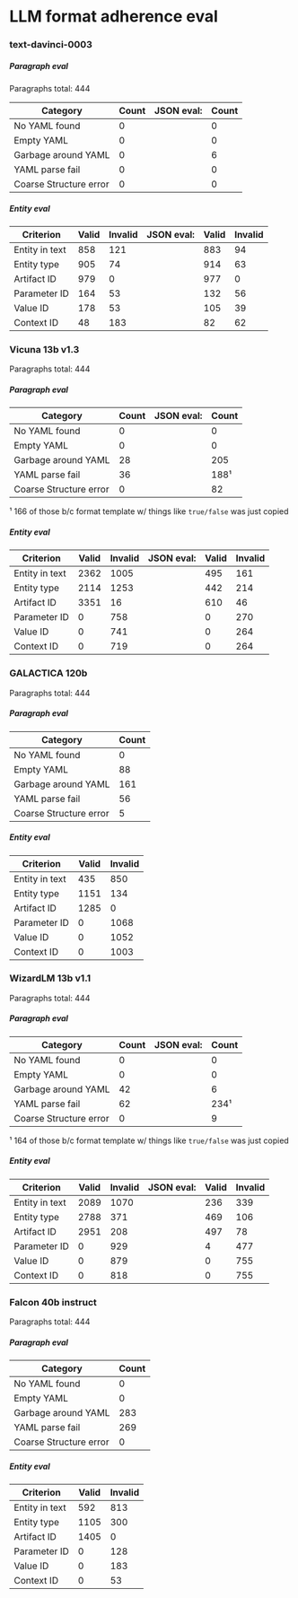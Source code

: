 # LLM format adherence eval

### text-davinci-0003

##### Paragraph eval

Paragraphs total: 444

| Category               | Count | JSON eval: | Count |
| ---------------------- | ----- | ---------- | ----- |
| No YAML found          |     0 |            |     0 |
| Empty YAML             |     0 |            |     0 |
| Garbage around YAML    |     0 |            |     6 |
| YAML parse fail        |     0 |            |     0 |
| Coarse Structure error |     0 |            |     0 |

##### Entity eval

| Criterion      | Valid | Invalid | JSON eval: | Valid | Invalid |
| -------------- | ----- | ------- | ---------- | ----- | ------- |
| Entity in text |   858 |     121 |            |   883 |      94 |
| Entity type    |   905 |      74 |            |   914 |      63 |
| Artifact ID    |   979 |       0 |            |   977 |       0 |
| Parameter ID   |   164 |      53 |            |   132 |      56 |
| Value ID       |   178 |      53 |            |   105 |      39 |
| Context ID     |    48 |     183 |            |    82 |      62 |


### Vicuna 13b v1.3

Paragraphs total: 444

##### Paragraph eval

| Category               | Count | JSON eval: | Count |
| ---------------------- | ----- | ---------- | ----- |
| No YAML found          |     0 |            |     0 |
| Empty YAML             |     0 |            |     0 |
| Garbage around YAML    |    28 |            |   205 |
| YAML parse fail        |    36 |            |  188¹ |
| Coarse Structure error |     0 |            |    82 |

¹ 166 of those b/c format template w/ things like `true/false` was just copied

##### Entity eval

| Criterion      | Valid | Invalid | JSON eval: | Valid | Invalid |
| -------------- | ----- | ------- | ---------- | ----- | ------- |
| Entity in text |  2362 |    1005 |            |   495 |     161 |
| Entity type    |  2114 |    1253 |            |   442 |     214 |
| Artifact ID    |  3351 |      16 |            |   610 |      46 |
| Parameter ID   |     0 |     758 |            |     0 |     270 |
| Value ID       |     0 |     741 |            |     0 |     264 |
| Context ID     |     0 |     719 |            |     0 |     264 |


### GALACTICA 120b

Paragraphs total: 444

##### Paragraph eval

| Category               | Count |
| ---------------------- | ----- |
| No YAML found          |     0 |
| Empty YAML             |    88 |
| Garbage around YAML    |   161 |
| YAML parse fail        |    56 |
| Coarse Structure error |     5 |

##### Entity eval

| Criterion      | Valid | Invalid |
| -------------- | ----- | ------- |
| Entity in text |   435 |     850 |
| Entity type    |  1151 |     134 |
| Artifact ID    |  1285 |       0 |
| Parameter ID   |     0 |    1068 |
| Value ID       |     0 |    1052 |
| Context ID     |     0 |    1003 |


### WizardLM 13b v1.1

Paragraphs total: 444

##### Paragraph eval

| Category               | Count | JSON eval: | Count |
| ---------------------- | ----- | ---------- | ----- |
| No YAML found          |     0 |            |     0 |
| Empty YAML             |     0 |            |     0 |
| Garbage around YAML    |    42 |            |     6 |
| YAML parse fail        |    62 |            |  234¹ |
| Coarse Structure error |     0 |            |     9 |

¹ 164 of those b/c format template w/ things like `true/false` was just copied

##### Entity eval

| Criterion      | Valid | Invalid | JSON eval: | Valid | Invalid |
| -------------- | ----- | ------- | ---------- | ----- | ------- |
| Entity in text |  2089 |    1070 |            |   236 |     339 |
| Entity type    |  2788 |     371 |            |   469 |     106 |
| Artifact ID    |  2951 |     208 |            |   497 |      78 |
| Parameter ID   |     0 |     929 |            |     4 |     477 |
| Value ID       |     0 |     879 |            |     0 |     755 |
| Context ID     |     0 |     818 |            |     0 |     755 |


### Falcon 40b instruct

Paragraphs total: 444

##### Paragraph eval

| Category               | Count |
| ---------------------- | ----- |
| No YAML found          |     0 |
| Empty YAML             |     0 |
| Garbage around YAML    |   283 |
| YAML parse fail        |   269 |
| Coarse Structure error |     0 |

##### Entity eval

| Criterion      | Valid | Invalid |
| -------------- | ----- | ------- |
| Entity in text |   592 |     813 |
| Entity type    |  1105 |     300 |
| Artifact ID    |  1405 |       0 |
| Parameter ID   |     0 |     128 |
| Value ID       |     0 |     183 |
| Context ID     |     0 |      53 |
